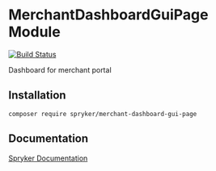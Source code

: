 # MerchantDashboardGuiPage Module
[![Build Status](https://travis-ci.org/spryker/merchant-dashboard-gui-page.svg)](https://travis-ci.org/spryker/merchant-dashboard-gui-page)

Dashboard for merchant portal

## Installation

```
composer require spryker/merchant-dashboard-gui-page
```

## Documentation

[Spryker Documentation](https://documentation.spryker.com/module_guide/overview.htm)
